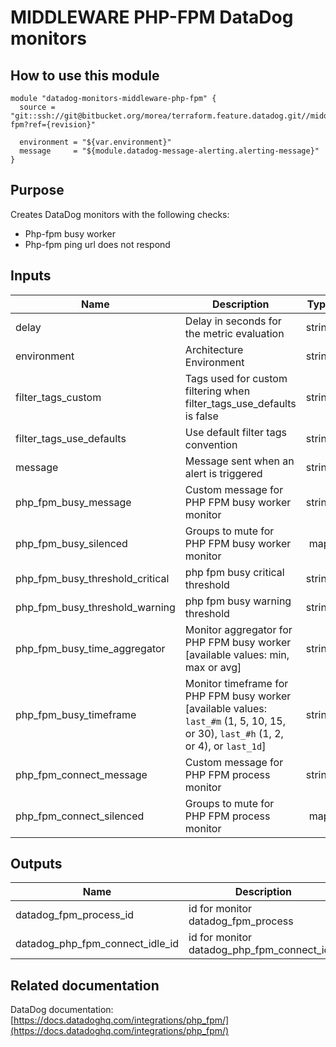 # MIDDLEWARE PHP-FPM DataDog monitors

## How to use this module

```
module "datadog-monitors-middleware-php-fpm" {
  source = "git::ssh://git@bitbucket.org/morea/terraform.feature.datadog.git//middleware/php-fpm?ref={revision}"

  environment = "${var.environment}"
  message     = "${module.datadog-message-alerting.alerting-message}"
}

```

## Purpose

Creates DataDog monitors with the following checks:

- Php-fpm busy worker
- Php-fpm ping url does not respond

## Inputs

| Name | Description | Type | Default | Required |
|------|-------------|:----:|:-----:|:-----:|
| delay | Delay in seconds for the metric evaluation | string | `15` | no |
| environment | Architecture Environment | string | - | yes |
| filter_tags_custom | Tags used for custom filtering when filter_tags_use_defaults is false | string | `*` | no |
| filter_tags_use_defaults | Use default filter tags convention | string | `true` | no |
| message | Message sent when an alert is triggered | string | - | yes |
| php_fpm_busy_message | Custom message for PHP FPM busy worker monitor | string | `` | no |
| php_fpm_busy_silenced | Groups to mute for PHP FPM busy worker monitor | map | `<map>` | no |
| php_fpm_busy_threshold_critical | php fpm busy critical threshold | string | `0.9` | no |
| php_fpm_busy_threshold_warning | php fpm busy warning threshold | string | `0.8` | no |
| php_fpm_busy_time_aggregator | Monitor aggregator for PHP FPM busy worker [available values: min, max or avg] | string | `avg` | no |
| php_fpm_busy_timeframe | Monitor timeframe for PHP FPM busy worker [available values: `last_#m` (1, 5, 10, 15, or 30), `last_#h` (1, 2, or 4), or `last_1d`] | string | `last_10m` | no |
| php_fpm_connect_message | Custom message for PHP FPM process monitor | string | `` | no |
| php_fpm_connect_silenced | Groups to mute for PHP FPM process monitor | map | `<map>` | no |

## Outputs

| Name | Description |
|------|-------------|
| datadog_fpm_process_id | id for monitor datadog_fpm_process |
| datadog_php_fpm_connect_idle_id | id for monitor datadog_php_fpm_connect_idle |

## Related documentation

DataDog documentation: [https://docs.datadoghq.com/integrations/php_fpm/](https://docs.datadoghq.com/integrations/php_fpm/)
